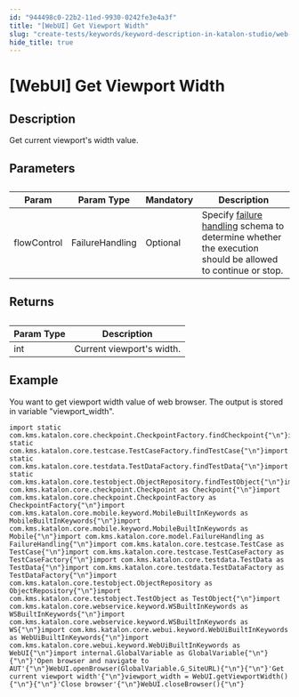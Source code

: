 ```yaml
---
id: "944498c0-22b2-11ed-9930-0242fe3e4a3f"
title: "[WebUI] Get Viewport Width"
slug: "create-tests/keywords/keyword-description-in-katalon-studio/web-ui-keywords/webui-get-viewport-width"
hide_title: true
---
```


# <a id="id_0" class="anchor_top_offset"/><a id="ariaid-title1" class="anchor_top_offset"/>[WebUI] Get Viewport Width


## <a id="id_0__id_1" class="anchor_top_offset"/>Description  

              
<p xmlns="http://www.w3.org/1999/xhtml" className="p">Get current viewport's width value.</p> 
      

## <a id="id_0__id_2" class="anchor_top_offset"/>Parameters  

              
<table xmlns="http://www.w3.org/1999/xhtml" className="table anchor_top_offset" id="id_0__bc791c3d-85e4-4fe6-b52f-3d1c57f64166"><caption /><thead className="thead"><tr className><th className="entry anchor_top_offset" id="id_0__bc791c3d-85e4-4fe6-b52f-3d1c57f64166__entry__1">Param</th><th className="entry anchor_top_offset" id="id_0__bc791c3d-85e4-4fe6-b52f-3d1c57f64166__entry__2">Param Type</th><th className="entry anchor_top_offset" id="id_0__bc791c3d-85e4-4fe6-b52f-3d1c57f64166__entry__3">Mandatory</th><th className="entry anchor_top_offset" id="id_0__bc791c3d-85e4-4fe6-b52f-3d1c57f64166__entry__4">Description</th></tr></thead><tbody className="tbody"><tr className><td className="entry" headers="id_0__bc791c3d-85e4-4fe6-b52f-3d1c57f64166__entry__1 id_0__bc791c3d-85e4-4fe6-b52f-3d1c57f64166__entry__2 id_0__bc791c3d-85e4-4fe6-b52f-3d1c57f64166__entry__3 id_0__bc791c3d-85e4-4fe6-b52f-3d1c57f64166__entry__4 ">flowControl</td><td className="entry" headers="id_0__bc791c3d-85e4-4fe6-b52f-3d1c57f64166__entry__1 id_0__bc791c3d-85e4-4fe6-b52f-3d1c57f64166__entry__2 id_0__bc791c3d-85e4-4fe6-b52f-3d1c57f64166__entry__3 id_0__bc791c3d-85e4-4fe6-b52f-3d1c57f64166__entry__4 ">FailureHandling</td><td className="entry" headers="id_0__bc791c3d-85e4-4fe6-b52f-3d1c57f64166__entry__1 id_0__bc791c3d-85e4-4fe6-b52f-3d1c57f64166__entry__2 id_0__bc791c3d-85e4-4fe6-b52f-3d1c57f64166__entry__3 id_0__bc791c3d-85e4-4fe6-b52f-3d1c57f64166__entry__4 ">Optional</td><td className="entry" headers="id_0__bc791c3d-85e4-4fe6-b52f-3d1c57f64166__entry__1 id_0__bc791c3d-85e4-4fe6-b52f-3d1c57f64166__entry__2 id_0__bc791c3d-85e4-4fe6-b52f-3d1c57f64166__entry__3 id_0__bc791c3d-85e4-4fe6-b52f-3d1c57f64166__entry__4 ">Specify <a className="xref" href="/docs/maintain/configure-failure-handling-settings-in-katalon-studio">failure handling</a> schema to         determine whether the execution should be allowed to continue or         stop.</td></tr></tbody></table> 
      

## <a id="id_0__id_3" class="anchor_top_offset"/>Returns 

              
<table xmlns="http://www.w3.org/1999/xhtml" className="table anchor_top_offset" id="id_0__1e180d69-4d7a-48df-a47b-473a52c6eb51"><caption /><thead className="thead"><tr className><th className="entry anchor_top_offset" id="id_0__1e180d69-4d7a-48df-a47b-473a52c6eb51__entry__1">Param Type</th><th className="entry anchor_top_offset" id="id_0__1e180d69-4d7a-48df-a47b-473a52c6eb51__entry__2">Description</th></tr></thead><tbody className="tbody"><tr className><td className="entry" headers="id_0__1e180d69-4d7a-48df-a47b-473a52c6eb51__entry__1 id_0__1e180d69-4d7a-48df-a47b-473a52c6eb51__entry__2 ">int</td><td className="entry" headers="id_0__1e180d69-4d7a-48df-a47b-473a52c6eb51__entry__1 id_0__1e180d69-4d7a-48df-a47b-473a52c6eb51__entry__2 ">Current viewport's width.</td></tr></tbody></table> 
      

## <a id="id_0__id_4" class="anchor_top_offset"/>Example 

              
<p xmlns="http://www.w3.org/1999/xhtml" className="p">You want to get viewport width value of web browser. The   output is stored in variable "viewport_width".</p> 
              
<pre xmlns="http://www.w3.org/1999/xhtml" className="pre codeblock"><code>import static com.kms.katalon.core.checkpoint.CheckpointFactory.findCheckpoint{"\n"}import static com.kms.katalon.core.testcase.TestCaseFactory.findTestCase{"\n"}import static com.kms.katalon.core.testdata.TestDataFactory.findTestData{"\n"}import static com.kms.katalon.core.testobject.ObjectRepository.findTestObject{"\n"}import com.kms.katalon.core.checkpoint.Checkpoint as Checkpoint{"\n"}import com.kms.katalon.core.checkpoint.CheckpointFactory as CheckpointFactory{"\n"}import com.kms.katalon.core.mobile.keyword.MobileBuiltInKeywords as MobileBuiltInKeywords{"\n"}import com.kms.katalon.core.mobile.keyword.MobileBuiltInKeywords as Mobile{"\n"}import com.kms.katalon.core.model.FailureHandling as FailureHandling{"\n"}import com.kms.katalon.core.testcase.TestCase as TestCase{"\n"}import com.kms.katalon.core.testcase.TestCaseFactory as TestCaseFactory{"\n"}import com.kms.katalon.core.testdata.TestData as TestData{"\n"}import com.kms.katalon.core.testdata.TestDataFactory as TestDataFactory{"\n"}import com.kms.katalon.core.testobject.ObjectRepository as ObjectRepository{"\n"}import com.kms.katalon.core.testobject.TestObject as TestObject{"\n"}import com.kms.katalon.core.webservice.keyword.WSBuiltInKeywords as WSBuiltInKeywords{"\n"}import com.kms.katalon.core.webservice.keyword.WSBuiltInKeywords as WS{"\n"}import com.kms.katalon.core.webui.keyword.WebUiBuiltInKeywords as WebUiBuiltInKeywords{"\n"}import com.kms.katalon.core.webui.keyword.WebUiBuiltInKeywords as WebUI{"\n"}import internal.GlobalVariable as GlobalVariable{"\n"}{"\n"}'Open browser and navigate to AUT'{"\n"}WebUI.openBrowser(GlobalVariable.G_SiteURL){"\n"}{"\n"}'Get current viewport width'{"\n"}viewport_width = WebUI.getViewportWidth(){"\n"}{"\n"}'Close browser'{"\n"}WebUI.closeBrowser(){"\n"}</code></pre> 
            
